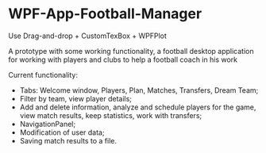 # WPF-App-Football-Manager

Use Drag-and-drop + CustomTexBox + WPFPlot

A prototype with some working functionality, a football desktop application for working with players and clubs to help a football coach in his work

Current functionality:
- Tabs: Welcome window, Players, Plan, Matches, Transfers, Dream Team;
- Filter by team, view player details;
- Add and delete information, analyze and schedule players for the game, view match results, keep statistics, work with transfers;
- NavigationPanel;
- Modification of user data;
- Saving match results to a file.
